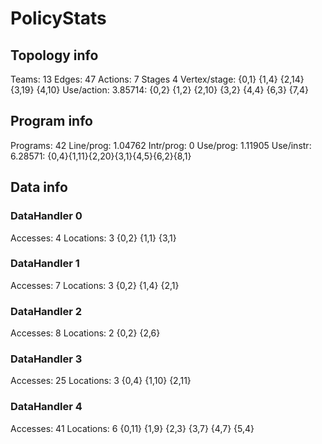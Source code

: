 # PolicyStats
## Topology info
Teams:		13
Edges:		47
Actions:	7
Stages		4
Vertex/stage:	{0,1} {1,4} {2,14} {3,19} {4,10} 
Use/action:	3.85714: {0,2} {1,2} {2,10} {3,2} {4,4} {6,3} {7,4} 

## Program info
Programs:	42
Line/prog:	1.04762
Intr/prog:	0
Use/prog:	1.11905
Use/instr:	6.28571: {0,4}{1,11}{2,20}{3,1}{4,5}{6,2}{8,1}

## Data info

### DataHandler 0
Accesses:	4
Locations:	3
{0,2} {1,1} {3,1} 

### DataHandler 1
Accesses:	7
Locations:	3
{0,2} {1,4} {2,1} 

### DataHandler 2
Accesses:	8
Locations:	2
{0,2} {2,6} 

### DataHandler 3
Accesses:	25
Locations:	3
{0,4} {1,10} {2,11} 

### DataHandler 4
Accesses:	41
Locations:	6
{0,11} {1,9} {2,3} {3,7} {4,7} {5,4} 